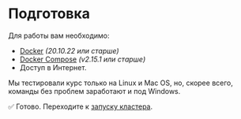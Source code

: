 # Подготовка

Для работы вам необходимо:

- [Docker](https://www.docker.com/products/docker-desktop/) _(20.10.22 или старше)_
- [Docker Compose](https://docs.docker.com/compose/) _(v2.15.1 или старше)_
- Доступ в Интернет.

Мы тестировали курс только на Linux и Mac OS, но, скорее всего, команды без проблем заработают и под Windows.

✅ Готово. Переходите к [запуску кластера](./002-getting-started.md).